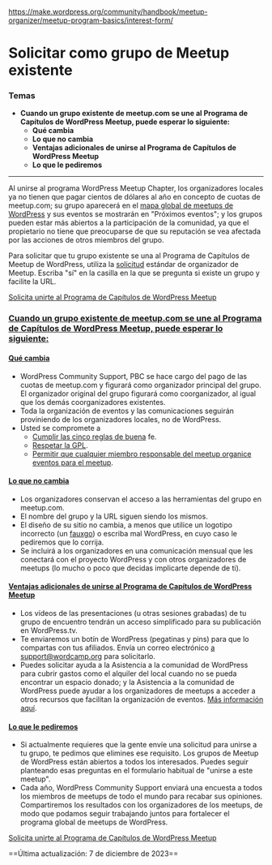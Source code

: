 https://make.wordpress.org/community/handbook/meetup-organizer/meetup-program-basics/interest-form/

# Solicitar como grupo de Meetup existente

### Temas
- **Cuando un grupo existente de meetup.com se une al Programa de Capítulos de WordPress Meetup, puede esperar lo siguiente:**
    - **Qué cambia**
    - **Lo que no cambia**
    - **Ventajas adicionales de unirse al Programa de Capítulos de WordPress Meetup**
    - **Lo que le pediremos**

---

Al unirse al programa WordPress Meetup Chapter, los organizadores locales ya no tienen que pagar cientos de dólares al año en concepto de cuotas de meetup.com; su grupo aparecerá en el [mapa global de meetups de WordPress](https://www.meetup.com/pro/wordpress/) y sus eventos se mostrarán en "Próximos eventos"; y los grupos pueden estar más abiertos a la participación de la comunidad, ya que el propietario no tiene que preocuparse de que su reputación se vea afectada por las acciones de otros miembros del grupo.

Para solicitar que tu grupo existente se una al Programa de Capítulos de Meetup de WordPress, utiliza la [solicitud](https://central.wordcamp.org/meetup-organizer-application/) estándar de organizador de Meetup. Escriba "sí" en la casilla en la que se pregunta si existe un grupo y facilite la URL.

[Solicita unirte al Programa de Capítulos de WordPress Meetup](https://central.wordcamp.org/meetup-organizer-application/)

### [Cuando un grupo existente de meetup.com se une al Programa de Capítulos de WordPress Meetup, puede esperar lo siguiente:](https://make.wordpress.org/community/handbook/meetup-organizer/meetup-program-basics/interest-form/#when-an-existing-meetup-com-group-joins-the-wordpress-meetup-chapter-program-you-can-expect-the-following)

#### [**Qué cambia**](https://make.wordpress.org/community/handbook/meetup-organizer/meetup-program-basics/interest-form/#what-changes)

- WordPress Community Support, PBC se hace cargo del pago de las cuotas de meetup.com y figurará como organizador principal del grupo. El organizador original del grupo figurará como coorganizador, al igual que los demás coorganizadores existentes.
- Toda la organización de eventos y las comunicaciones seguirán proviniendo de los organizadores locales, no de WordPress.
- Usted se compromete a
    - [Cumplir las cinco reglas de buena](https://make.wordpress.org/community/handbook/meetup-organizer/meetup-program-basics/#five-good-faith-rules) fe.
    - [Respetar la GPL](https://make.wordpress.org/community/handbook/meetup-organizer/meetup-program-basics/#upholding-the-gpl).
    - [Permitir que cualquier miembro responsable del meetup organice eventos para el meetup](https://make.wordpress.org/community/handbook/meetup-organizer/meetup-program-basics/any-member-can-organize-an-event/).

#### [**Lo que no cambia**](https://make.wordpress.org/community/handbook/meetup-organizer/meetup-program-basics/interest-form/#what-stays-the-same)

- Los organizadores conservan el acceso a las herramientas del grupo en meetup.com.
- El nombre del grupo y la URL siguen siendo los mismos.
- El diseño de su sitio no cambia, a menos que utilice un logotipo incorrecto (un [fauxgo](https://wordpress.org/about/logos/)) o escriba mal WordPress, en cuyo caso le pediremos que lo corrija.
- Se incluirá a los organizadores en una comunicación mensual que les conectará con el proyecto WordPress y con otros organizadores de meetups (lo mucho o poco que decidas implicarte depende de ti).

#### [**Ventajas adicionales de unirse al Programa de Capítulos de WordPress Meetup**](https://make.wordpress.org/community/handbook/meetup-organizer/meetup-program-basics/interest-form/#additional-benefits-of-joining-the-wordpress-meetup-chapter-program)

- Los vídeos de las presentaciones (u otras sesiones grabadas) de tu grupo de encuentro tendrán un acceso simplificado para su publicación en WordPress.tv.
- Te enviaremos un botín de WordPress (pegatinas y pins) para que lo compartas con tus afiliados. Envía un correo electrónico [a support@wordcamp.org](mailto:support@wordcamp.org) para solicitarlo.
- Puedes solicitar ayuda a la Asistencia a la comunidad de WordPress para cubrir gastos como el alquiler del local cuando no se pueda encontrar un espacio donado; y la Asistencia a la comunidad de WordPress puede ayudar a los organizadores de meetups a acceder a otros recursos que facilitan la organización de eventos. [Más información aquí](https://make.wordpress.org/community/handbook/meetup-organizer/getting-started/venue-approval/).

#### [**Lo que le pediremos**](https://make.wordpress.org/community/handbook/meetup-organizer/meetup-program-basics/interest-form/#what-well-ask-of-you)

- Si actualmente requieres que la gente envíe una solicitud para unirse a tu grupo, te pedimos que elimines ese requisito. Los grupos de Meetup de WordPress están abiertos a todos los interesados. Puedes seguir planteando esas preguntas en el formulario habitual de "unirse a este meetup".
- Cada año, WordPress Community Support enviará una encuesta a todos los miembros de meetups de todo el mundo para recabar sus opiniones. Compartiremos los resultados con los organizadores de los meetups, de modo que podamos seguir trabajando juntos para fortalecer el programa global de meetups de WordPress.

[Solicita unirte al Programa de Capítulos de WordPress Meetup](https://central.wordcamp.org/meetup-organizer-application/)

==Última actualización: 7 de diciembre de 2023==